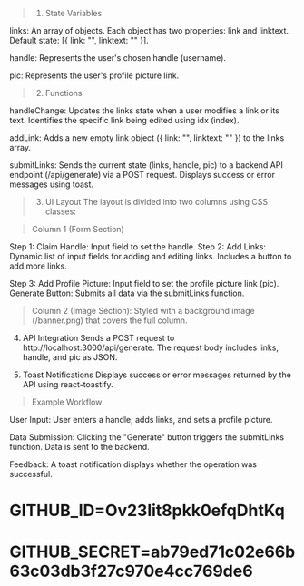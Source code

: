 > 1. State Variables

links: An array of objects. Each object has two properties: link and linktext.
Default state: [{ link: "", linktext: "" }].

handle: Represents the user's chosen handle (username).

pic: Represents the user's profile picture link.

> 2. Functions

handleChange:
Updates the links state when a user modifies a link or its text.
Identifies the specific link being edited using idx (index).

addLink:
Adds a new empty link object ({ link: "", linktext: "" }) to the links array.

submitLinks:
Sends the current state (links, handle, pic) to a backend API endpoint (/api/generate) via a POST request. Displays success or error messages using toast.

> 3. UI Layout
The layout is divided into two columns using CSS classes:

> Column 1 (Form Section)

Step 1: Claim Handle: Input field to set the handle.
Step 2: Add Links:
Dynamic list of input fields for adding and editing links.
Includes a button to add more links.

Step 3: Add Profile Picture:
Input field to set the profile picture link (pic).
Generate Button: Submits all data via the submitLinks function.


>Column 2 (Image Section):
Styled with a background image (/banner.png) that covers the full column.


4. API Integration
Sends a POST request to http://localhost:3000/api/generate.
The request body includes links, handle, and pic as JSON.

5. Toast Notifications
Displays success or error messages returned by the API using react-toastify.


> Example Workflow

User Input: User enters a handle, adds links, and sets a profile picture.

Data Submission: Clicking the "Generate" button triggers the submitLinks function.
Data is sent to the backend.

Feedback: A toast notification displays whether the operation was successful.

# GITHUB_ID=Ov23lit8pkk0efqDhtKq
# GITHUB_SECRET=ab79ed71c02e66b63c03db3f27c970e4cc769de6
